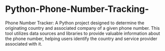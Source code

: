 # Python-Phone-Number-Tracking-
Phone Number Tracker: A Python project designed to determine the originating country and associated company of a given phone number. This tool utilizes data sources and libraries to provide valuable information about the phone number, helping users identify the country and service provider associated with it.
